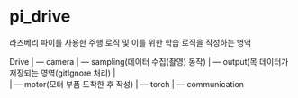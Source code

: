# pi_drive
라즈베리 파이를 사용한 주행 로직 및 이를 위한 학습 로직을 작성하는 영역

Drive
| — camera
    | — sampling(데이터 수집(촬영) 동작)
    | — output(목 데이터가 저장되는 영역(gitIgnore 처리)
|                   
| — motor(모터 부품 도착한 후 작성)
| — torch
| — communication
